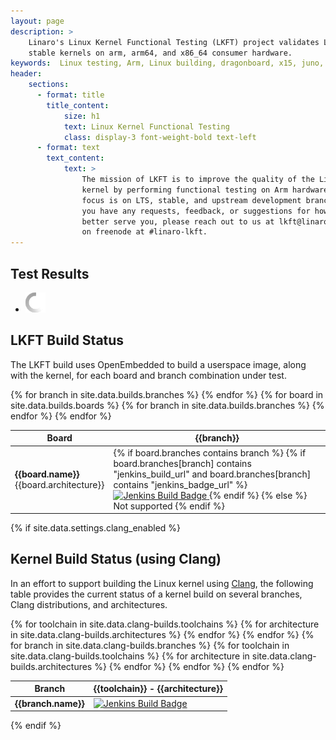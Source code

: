 ```yaml
---
layout: page
description: >
    Linaro's Linux Kernel Functional Testing (LKFT) project validates Linux
    stable kernels on arm, arm64, and x86_64 consumer hardware.
keywords:  Linux testing, Arm, Linux building, dragonboard, x15, juno, hikey, aarch64, arm32
header:
    sections:
      - format: title
        title_content:
            size: h1
            text: Linux Kernel Functional Testing
            class: display-3 font-weight-bold text-left
      - format: text
        text_content:
            text: >
                The mission of LKFT is to improve the quality of the Linux
                kernel by performing functional testing on Arm hardware. Our
                focus is on LTS, stable, and upstream development branches. If
                you have any requests, feedback, or suggestions for how we can
                better serve you, please reach out to us at lkft@linaro.org or
                on freenode at #linaro-lkft.
---
```

## Test Results
<div id="modals_container"></div>
<div class="row" id="test_results">
    <div class="col-12">
        <ul class="list-group mt-3 mb-4" id="project_list">
            <li class="list-group-item d-flex flex-row justify-content-sm-around align-items-center "><img id="loader" class="img-responsive" alt="Loading Icon" src="/assets/images/loading.gif" /></li>
        </ul>
    </div>
</div>


## LKFT Build Status

The LKFT build uses OpenEmbedded to build a userspace image, along with the
kernel, for each board and branch combination under test.
<table class="table table-responsive table-boards">
<thead><tr>
<th>Board</th>
{% for branch in site.data.builds.branches %}
    <th>{{branch}}</th>
{% endfor %}
</tr></thead>
<tbody>
{% for board in site.data.builds.boards %}
    <tr>
        <td>
            <strong>{{board.name}}</strong>
            <br />
            {{board.architecture}}
        </td>
        {% for branch in site.data.builds.branches %}
            <td>
                {% if board.branches contains branch %}
                    {% if board.branches[branch] contains "jenkins_build_url" and
                          board.branches[branch] contains "jenkins_badge_url" %}
                        <a href="{{board.branches[branch].jenkins_build_url}}">
                            <img src="{{board.branches[branch].jenkins_badge_url}}"
                            alt="Jenkins Build Badge" />
                        </a>
                    {% endif %}
                {% else %}
                    Not supported
                {% endif %}
            </td>
        {% endfor %}
    </tr>
{% endfor %}
</tbody>
</table>

{% if site.data.settings.clang_enabled %}
## Kernel Build Status (using Clang)
In an effort to support building the Linux kernel using <a
href="https://clang.llvm.org/">Clang</a>, the following table provides the
current status of a kernel build on several branches, Clang distributions, and
architectures.
<table class="table-responsive table-boards">
<thead>
  <tr>
    <th>Branch</th>
    {% for toolchain in site.data.clang-builds.toolchains %}
      {% for architecture in site.data.clang-builds.architectures %}
        <th>{{toolchain}} - {{architecture}}</th>
      {% endfor %}
    {% endfor %}
  </tr>
</thead>
<tbody>
{% for branch in site.data.clang-builds.branches %}
  <tr>
    <td>
      <strong>{{branch.name}}</strong>
    </td>
    {% for toolchain in site.data.clang-builds.toolchains %}
      {% for architecture in site.data.clang-builds.architectures %}
        <td>
          <a href="{{branch[toolchain][architecture].jenkins_build_url}}">
            <img src="{{branch[toolchain][architecture].jenkins_badge_url}}"
            alt="Jenkins Build Badge" />
          </a>
        </td>
      {% endfor %}
    {% endfor %}
  </tr>
{% endfor %}
</tbody>
</table>
{% endif %}

